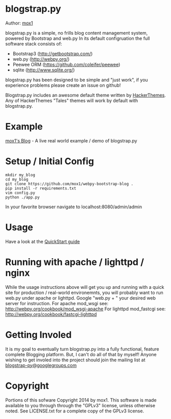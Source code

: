 blogstrap.py
==============

Author: [mox1](http://moxone.me)

blogstrap.py is a simple, no frills blog content management system, powered by Bootstrap and web.py
In its default configruation the full software stack consists of: 
* Bootstrap3 (http://getbootstrap.com/)
* web.py (http://webpy.org/)
* Peewee ORM (https://github.com/coleifer/peewee)
* sqlite (http://www.sqlite.org/)

blogstrap.py has been designed to be simple and "just work", if you experience problems please create an issue on github!

Blogstrap.py includes an awesome default theme written by [HackerThemes](http://www.hackerthemes.com). Any of HackerThemes "Tales" themes
will work by default with blogstrap.py.

Example
==============
[mox1's Blog](http://moxone.me) - A live real world example / demo of blogstrap.py

Setup / Initial Config
==============
    mkdir my_blog
    cd my_blog
    git clone https://github.com/mox1/webpy-bootstrap-blog .
    pip install -r requirements.txt
    vim config.py
    python ./app.py 
    
In your favorite browser navigate to localhost:8080/admin/admin

Usage
==============
Have a look at the [QuickStart guide](http://www.moxone.me/post?pid=2)


Running with apache / lighttpd / nginx
==============
While the usage instructions above will get you up and running with a quick site for production / real-world environemnts, 
you will probably want to run web.py under apache or lighttpd. Google "web.py + " your desired web server for instruction. 
For apache mod_wsgi see: http://webpy.org/cookbook/mod_wsgi-apache 
For lighttpd mod_fastcgi see: http://webpy.org/cookbook/fastcgi-lighttpd

Getting Involed
==============
It is my goal to eventually turn blogstrap.py into a fully functional, feature complete Blogging platform. But, I can't do all of that by myself!
Anyone wishing to get involed into the project should join the mailing list at [blogstrap-py@googlegroups.com](blogstrap-py@googlegroups.com)


Copyright
==============
Portions of this sofware Copyright 2014 by mox1. This software is made available to you through through the "GPLv3" license, unless otherwise noted.
See LICENSE.txt for a complete copy of the GPLv3 license.
